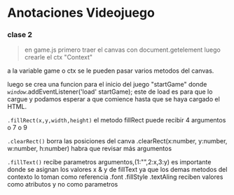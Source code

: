 # Anotaciones Videojuego 
### clase 2
> en game.js
primero traer el canvas con document.getelement
luego crearle el ctx "Context"

a la variable game o ctx se le pueden pasar varios metodos del canvas.

luego se crea una funcion para el inicio del juego "startGame" donde *`window`*.addEventListener('load' startGame);
este de load es para que lo cargue y podamos esperar a que comience hasta que se haya cargado el HTML.

`.fillRect(x,y,width,height)`
el metodo fillRect puede recibir 4 argumentos o 7 o 9 

`.clearRect()`
borra las posiciones del canva .clearRect(x:number, y:number, w:number, h:number) habra que revisar más argumentos

`.fillText()`
recibe parametros argumentos,(1:"",2:x,3:y) es importante donde se asignan los valores x & y de fillText ya que los demas metodos del contexto lo toman como referencia
.font .fillStyle .textAling 
reciben valores como atributos y no como parametros 
